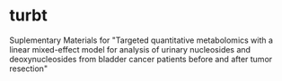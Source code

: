# turbt
 Suplementary Materials for "Targeted quantitative metabolomics with a linear mixed-effect model for analysis of urinary nucleosides and deoxynucleosides from bladder cancer patients before and after tumor resection"
